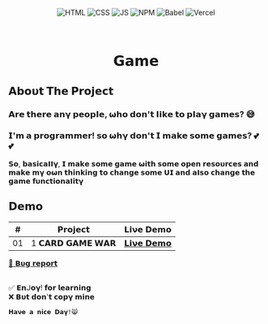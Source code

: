 <div align="center">
  
![HTML](https://img.shields.io/badge/HTML5-E34F26?style=for-the-badge&logo=html5&logoColor=white)
![CSS](https://img.shields.io/badge/CSS3-1572B6?style=for-the-badge&logo=css3&logoColor=white)
![JS](https://img.shields.io/badge/JavaScript-F7DF1E?style=for-the-badge&logo=javascript&logoColor=black)
![NPM](https://img.shields.io/badge/NPM-%23000000.svg?style=for-the-badge&logo=npm&logoColor=white)
![Babel](https://img.shields.io/badge/Babel-F9DC3e?style=for-the-badge&logo=babel&logoColor=black)
![Vercel](https://img.shields.io/badge/Vercel-000000?style=for-the-badge&logo=vercel&logoColor=white)
  
</div>
<br/>

<div align="center">
  <h1 align="center">𝗚𝗮𝗺𝗲</h1>
</div>

## 𝝖𝗯𝝾𝞄𝘁 𝗧𝗵𝗲 𝗣𝗿𝝾𝗷𝗲𝗰𝘁
<h3>𝗔𝗿𝗲 𝘁𝗵𝗲𝗿𝗲 𝗮𝗻𝝲 𝗽𝗲𝗼𝗽𝝞𝗲, 𝞈𝗵𝗼 𝗱𝗼𝗻'𝘁 𝝞𝗶𝗸𝗲 𝘁𝗼 𝗽𝝞𝗮𝝲 𝗴𝗮𝗺𝗲𝘀? 😅</h3> 
<h3>𝗜'𝗺 𝗮 𝗽𝗿𝗼𝗴𝗿𝗮𝗺𝗺𝗲𝗿! 𝘀𝗼 𝞈𝗵𝝲 𝗱𝗼𝗻'𝘁 𝗜 𝗺𝗮𝗸𝗲 𝘀𝗼𝗺𝗲 𝗴𝗮𝗺𝗲𝘀? 💕💕</h3>
𝗦𝗼, 𝗯𝗮𝘀𝗶𝗰𝗮𝝞𝝞𝝲, 𝗜 𝗺𝗮𝗸𝗲 𝘀𝗼𝗺𝗲 𝗴𝗮𝗺𝗲 𝞈𝗶𝘁𝗵 𝘀𝗼𝗺𝗲 𝗼𝗽𝗲𝗻 𝗿𝗲𝘀𝗼𝞄𝗿𝗰𝗲𝘀 𝗮𝗻𝗱 𝗺𝗮𝗸𝗲 𝗺𝝲 𝗼𝞈𝗻 𝘁𝗵𝗶𝗻𝗸𝗶𝗻𝗴 𝘁𝗼 𝗰𝗵𝗮𝗻𝗴𝗲 𝘀𝗼𝗺𝗲 𝗨𝗜 𝗮𝗻𝗱 𝗮𝝞𝘀𝗼 𝗰𝗵𝗮𝗻𝗴𝗲 𝘁𝗵𝗲 𝗴𝗮𝗺𝗲 𝗳𝞄𝗻𝗰𝘁𝗶𝗼𝗻𝗮𝝞𝗶𝘁𝝲

## 𝗗𝗲𝗺𝗼
|  #  | 𝗣𝗿𝗼𝗷𝗲𝗰𝘁                                                                                                                     | 𝗟𝗶𝝼𝗲 𝗗𝗲𝗺𝗼                                                                         |
| :-: | --------------------------------------------------------------------------------------------------------------------------- | --------------------------------------------------------------------------------- |
| 01  | 1 𝗖𝗔𝗥𝗗 𝗚𝗔𝗠𝗘 𝗪𝗔𝗥                            | [𝗟𝗶𝝼𝗲 𝗗𝗲𝗺𝗼](https://card-game-war-phoenix46.netlify.app/)               |


<a href="https://github.com/pH0enix46/ALL---GAME-PROJECTS">🐛 𝗕𝞄𝗴 𝗿𝗲𝗽𝝾𝗿𝘁</a>

<br/>
✅ 𝗘𝗻ᒍ𝝾𝝲! 𝗳𝝾𝗿 𝗹𝗲𝗮𝗿𝗻𝗶𝗻𝗴 
<br/>
❌ 𝗕𝞄𝘁 𝗱𝝾𝗻'𝘁 𝗰𝝾𝗽𝝲 𝗺𝗶𝗻𝗲

```
𝗛𝗮𝝼𝗲 𝗮 𝗻𝗶𝗰𝗲 𝗗𝗮𝝲!😸
```
